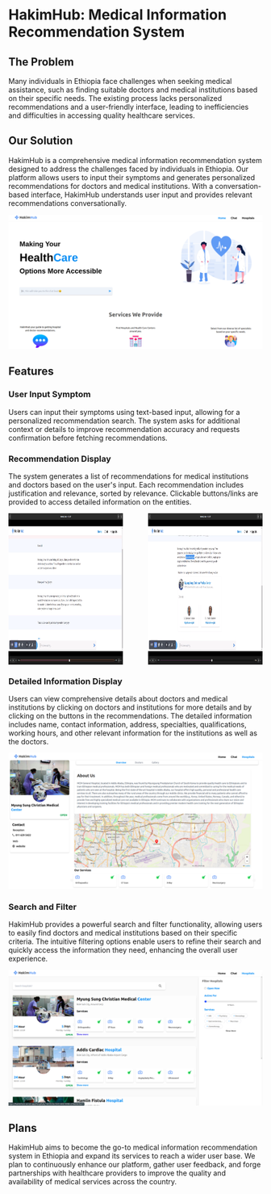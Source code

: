 # HakimHub: Medical Information Recommendation System

## The Problem

Many individuals in Ethiopia face challenges when seeking medical assistance, such as finding suitable doctors and medical institutions based on their specific needs. The existing process lacks personalized recommendations and a user-friendly interface, leading to inefficiencies and difficulties in accessing quality healthcare services.

## Our Solution

HakimHub is a comprehensive medical information recommendation system designed to address the challenges faced by individuals in Ethiopia. Our platform allows users to input their symptoms and generates personalized recommendations for doctors and medical institutions. With a conversation-based interface, HakimHub understands user input and provides relevant recommendations conversationally.

![Home Page](client-web/public/assets/homepage1.png)
## Features

### User Input Symptom

Users can input their symptoms using text-based input, allowing for a personalized recommendation search. The system asks for additional context or details to improve recommendation accuracy and requests confirmation before fetching recommendations.

### Recommendation Display

The system generates a list of recommendations for medical institutions and doctors based on the user's input. Each recommendation includes justification and relevance, sorted by relevance. Clickable buttons/links are provided to access detailed information on the entities.

<div style="display: flex; flex-direction: row;">
  <img src="client-web/public/assets/chatbot2.png" width="45%" height="300" alt="Chatbot" style="margin-right: 50px;">
  <img src="client-web/public/assets/chatbot3.png" width="45%" height="300" alt="Chatbot">
</div>

### Detailed Information Display

Users can view comprehensive details about doctors and medical institutions by clicking on doctors and institutions for more details and by clicking on the buttons in the recommendations. The detailed information includes name, contact information, address, specialties, qualifications, working hours, and other relevant information for the institutions as well as the doctors.

![Hospital Detail 1](client-web/public/assets/hospitaldetail1.png)

### Search and Filter

HakimHub provides a powerful search and filter functionality, allowing users to easily find doctors and medical institutions based on their specific criteria. The intuitive filtering options enable users to refine their search and quickly access the information they need, enhancing the overall user experience.

![Hospitals](client-web/public/assets/hospitals.png)

## Plans

HakimHub aims to become the go-to medical information recommendation system in Ethiopia and expand its services to reach a wider user base. We plan to continuously enhance our platform, gather user feedback, and forge partnerships with healthcare providers to improve the quality and availability of medical services across the country.

